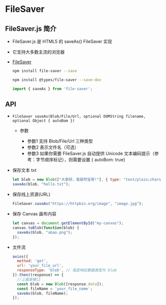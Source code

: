 # FileSaver

## FileSaver.js 简介

+ FileSaver.js 是 HTML5 的 saveAs() FileSaver 实现
+ 它支持大多数主流的浏览器

+ [FileSaver](https://github.com/eligrey/FileSaver.js)

  ```bash
  npm install file-saver --save

  npm install @types/file-saver --save-dev
  ```

  ```js
  import { saveAs } from 'file-saver';
  ```

## API

+ `FileSaver saveAs(Blob/File/Url, optional DOMString filename, optional Object { autoBom })`

  + 参数

    + 参数1 支持 Blob/File/Url 三种类型
    + 参数2 表示文件名（可选）
    + 参数3 如果你需要 FlieSaver.js 自动提供 Unicode 文本编码提示（参考：字节顺序标记），则需要设置 { autoBom: true}

+ 保存文本 txt

  ```js
  let blob = new Blob(["大家好，我是阿宝哥!"], { type: "text/plain;charset=utf-8" });
  saveAs(blob, "hello.txt");
  ```

+ 保存线上资源(URL)

  ```js
  FileSaver.saveAs("https://httpbin.org/image", "image.jpg");
  ```

+ 保存 Canvas 画布内容

  ```js
  let canvas = document.getElementById("my-canvas");
  canvas.toBlob(function(blob) {
    saveAs(blob, "abao.png");
  });
  ```

+ 文件流

  ```js
  axios({
    method: 'get',
    url: 'your_file_url',
    responseType: 'blob', // 指定响应数据类型为 blob
  }).then((response) => {
    //上面是接口
    const blob = new Blob([response.data]);
    const fileName = 'your_file_name';
    saveAs(blob, fileName);
  });
  ```
